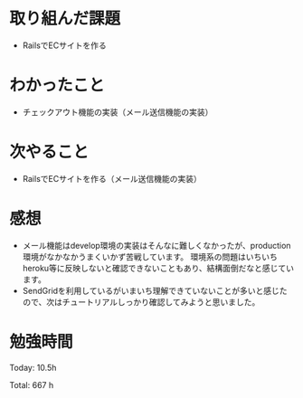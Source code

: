 # 取り組んだ課題
- RailsでECサイトを作る

# わかったこと
- チェックアウト機能の実装（メール送信機能の実装）
  
# 次やること
- RailsでECサイトを作る（メール送信機能の実装）

# 感想
- メール機能はdevelop環境の実装はそんなに難しくなかったが、production環境がなかなかうまくいかず苦戦しています。
環境系の問題はいちいちheroku等に反映しないと確認できないこともあり、結構面倒だなと感じています。
- SendGridを利用しているがいまいち理解できていないことが多いと感じたので、次はチュートリアルしっかり確認してみようと思いました。

# 勉強時間
Today: 10.5h

Total: 667 h
